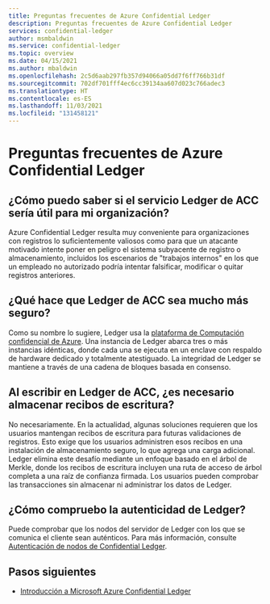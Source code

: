 ```yaml
---
title: Preguntas frecuentes de Azure Confidential Ledger
description: Preguntas frecuentes de Azure Confidential Ledger
services: confidential-ledger
author: msmbaldwin
ms.service: confidential-ledger
ms.topic: overview
ms.date: 04/15/2021
ms.author: mbaldwin
ms.openlocfilehash: 2c5d6aab297fb357d94066a05dd7f6ff766b31df
ms.sourcegitcommit: 702df701fff4ec6cc39134aa607d023c766adec3
ms.translationtype: HT
ms.contentlocale: es-ES
ms.lasthandoff: 11/03/2021
ms.locfileid: "131458121"
---
```

# <a name="frequently-asked-questions-for-azure-confidential-ledger"></a>Preguntas frecuentes de Azure Confidential Ledger

## <a name="how-can-i-tell-if-the-acc-ledger-service-would-be-useful-to-my-organization"></a>¿Cómo puedo saber si el servicio Ledger de ACC sería útil para mi organización?

Azure Confidential Ledger resulta muy conveniente para organizaciones con registros lo suficientemente valiosos como para que un atacante motivado intente poner en peligro el sistema subyacente de registro o almacenamiento, incluidos los escenarios de "trabajos internos" en los que un empleado no autorizado podría intentar falsificar, modificar o quitar registros anteriores.

## <a name="what-makes-acc-ledger-much-more-secure"></a>¿Qué hace que Ledger de ACC sea mucho más seguro?

Como su nombre lo sugiere, Ledger usa la [plataforma de Computación confidencial de Azure](../confidential-computing/index.yml). Una instancia de Ledger abarca tres o más instancias idénticas, donde cada una se ejecuta en un enclave con respaldo de hardware dedicado y totalmente atestiguado. La integridad de Ledger se mantiene a través de una cadena de bloques basada en consenso.

## <a name="when-writing-to-the-acc-ledger-do-i-need-to-store-write-receipts"></a>Al escribir en Ledger de ACC, ¿es necesario almacenar recibos de escritura?

No necesariamente. En la actualidad, algunas soluciones requieren que los usuarios mantengan recibos de escritura para futuras validaciones de registros. Esto exige que los usuarios administren esos recibos en una instalación de almacenamiento seguro, lo que agrega una carga adicional. Ledger elimina este desafío mediante un enfoque basado en el árbol de Merkle, donde los recibos de escritura incluyen una ruta de acceso de árbol completa a una raíz de confianza firmada. Los usuarios pueden comprobar las transacciones sin almacenar ni administrar los datos de Ledger.

## <a name="how-do-i-verify-ledgers-authenticity"></a>¿Cómo compruebo la autenticidad de Ledger?

Puede comprobar que los nodos del servidor de Ledger con los que se comunica el cliente sean auténticos. Para más información, consulte [Autenticación de nodos de Confidential Ledger](authenticate-ledger-nodes.md).



## <a name="next-steps"></a>Pasos siguientes

- [Introducción a Microsoft Azure Confidential Ledger](overview.md)